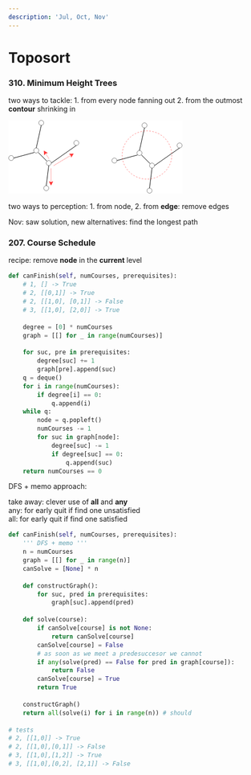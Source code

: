 ```yaml
---
description: 'Jul, Oct, Nov'
---
```


# Toposort

### 310. Minimum Height Trees

two ways to tackle: 1. from every node fanning out 2. from the outmost **contour** shrinking in

![start from 1-node vs. start from n-nodes](../../.gitbook/assets/310mht_roots.png)

two ways to perception: 1. from node, 2. from **edge**: remove edges

Nov: saw solution, new alternatives: find the longest path

### 207. Course Schedule

recipe:  remove **node** in the **current** level

```python
def canFinish(self, numCourses, prerequisites):
    # 1, [] -> True
    # 2, [[0,1]] -> True
    # 2, [[1,0], [0,1]] -> False
    # 3, [[1,0], [2,0]] -> True

    degree = [0] * numCourses
    graph = [[] for _ in range(numCourses)]

    for suc, pre in prerequisites:
        degree[suc] += 1
        graph[pre].append(suc)
    q = deque()
    for i in range(numCourses):
        if degree[i] == 0:
            q.append(i)
    while q:
        node = q.popleft()
        numCourses -= 1
        for suc in graph[node]:
            degree[suc] -= 1
            if degree[suc] == 0:
                q.append(suc)
    return numCourses == 0
```



DFS + memo approach:

take away: clever use of **all** and **any**  
any: for early quit if find one unsatisfied  
all: for early quit if find one satisfied

```python
def canFinish(self, numCourses, prerequisites):
    ''' DFS + memo '''
    n = numCourses
    graph = [[] for _ in range(n)]
    canSolve = [None] * n
    
    def constructGraph():
        for suc, pred in prerequisites:
            graph[suc].append(pred)
            
    def solve(course):
        if canSolve[course] is not None:
            return canSolve[course]
        canSolve[course] = False
        # as soon as we meet a predesuccesor we cannot 
        if any(solve(pred) == False for pred in graph[course]):
            return False
        canSolve[course] = True
        return True
        
    constructGraph()
    return all(solve(i) for i in range(n)) # should 

# tests
# 2, [[1,0]] -> True
# 2, [[1,0],[0,1]] -> False
# 3, [[1,0],[1,2]] -> True
# 3, [[1,0],[0,2], [2,1]] -> False
```

